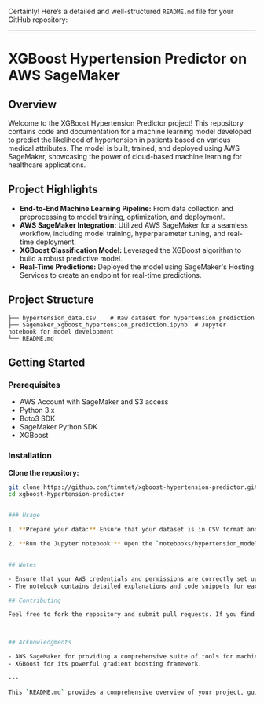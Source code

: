 Certainly! Here’s a detailed and well-structured `README.md` file for your GitHub repository:

---

# XGBoost Hypertension Predictor on AWS SageMaker

## Overview

Welcome to the XGBoost Hypertension Predictor project! This repository contains code and documentation for a machine learning model developed to predict the likelihood of hypertension in patients based on various medical attributes. The model is built, trained, and deployed using AWS SageMaker, showcasing the power of cloud-based machine learning for healthcare applications.

## Project Highlights

- **End-to-End Machine Learning Pipeline:** From data collection and preprocessing to model training, optimization, and deployment.
- **AWS SageMaker Integration:** Utilized AWS SageMaker for a seamless workflow, including model training, hyperparameter tuning, and real-time deployment.
- **XGBoost Classification Model:** Leveraged the XGBoost algorithm to build a robust predictive model.
- **Real-Time Predictions:** Deployed the model using SageMaker's Hosting Services to create an endpoint for real-time predictions.

## Project Structure

```
├── hypertension_data.csv    # Raw dataset for hypertension prediction
├── Sagemaker_xgboost_hypertension_prediction.ipynb  # Jupyter notebook for model development 
└── README.md               
```

## Getting Started

### Prerequisites

- AWS Account with SageMaker and S3 access
- Python 3.x
- Boto3 SDK
- SageMaker Python SDK
- XGBoost

### Installation
 **Clone the repository:**

   ```bash
   git clone https://github.com/timmtet/xgboost-hypertension-predictor.git
   cd xgboost-hypertension-predictor
   

### Usage

1. **Prepare your data:** Ensure that your dataset is in CSV format and upload it to an AWS S3 bucket.

2. **Run the Jupyter notebook:** Open the `notebooks/hypertension_model_notebook.ipynb` file in Jupyter to follow the step-by-step process for data preprocessing, feature engineering, and model training.


## Notes

- Ensure that your AWS credentials and permissions are correctly set up to access SageMaker and S3 services.
- The notebook contains detailed explanations and code snippets for each stage of the machine learning pipeline.

## Contributing

Feel free to fork the repository and submit pull requests. If you find any issues or have suggestions for improvements, please open an issue on GitHub.



## Acknowledgments

- AWS SageMaker for providing a comprehensive suite of tools for machine learning.
- XGBoost for its powerful gradient boosting framework.

---

This `README.md` provides a comprehensive overview of your project, guides users through the setup and usage, and details the structure and components of the repository.
